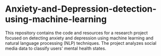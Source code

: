 # Anxiety-and-Depression-detection-using-machine-learning
This repository contains the code and resources for a research project focused on detecting anxiety and depression using machine learning and natural language processing (NLP) techniques. The project analyzes social media data to classify users' mental health states.
